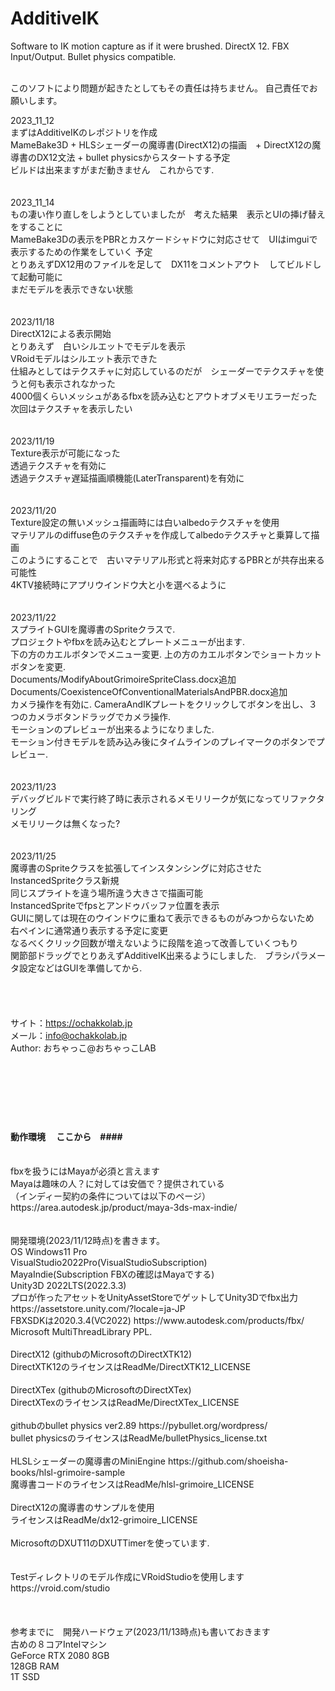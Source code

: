 # AdditiveIK
Software to IK motion capture as if it were brushed.  DirectX 12. FBX Input/Output. Bullet physics compatible.<br><br>

このソフトにより問題が起きたとしてもその責任は持ちません。
自己責任でお願いします。


2023_11_12<br>
まずはAdditiveIKのレポジトリを作成<br>
MameBake3D + HLSシェーダーの魔導書(DirectX12)の描画　+ DirectX12の魔導書のDX12文法 + bullet physicsからスタートする予定<br>
ビルドは出来ますがまだ動きません　これからです.<br>
<br>
<br>
2023_11_14<br>
もの凄い作り直しをしようとしていましたが　考えた結果　表示とUIの挿げ替えをすることに<br>
MameBake3Dの表示をPBRとカスケードシャドウに対応させて　UIはimguiで表示するための作業をしていく 予定<br>
とりあえずDX12用のファイルを足して　DX11をコメントアウト　してビルドして起動可能に<br>
まだモデルを表示できない状態<br>
<br>
<br>
2023/11/18<br>
DirectX12による表示開始<br>
とりあえず　白いシルエットでモデルを表示<br>
VRoidモデルはシルエット表示できた<br>
仕組みとしてはテクスチャに対応しているのだが　シェーダーでテクスチャを使うと何も表示されなかった<br>
4000個くらいメッシュがあるfbxを読み込むとアウトオブメモリエラーだった<br>
次回はテクスチャを表示したい<br>
<br>
<br>
2023/11/19<br>
Texture表示が可能になった<br>
透過テクスチャを有効に<br>
透過テクスチャ遅延描画順機能(LaterTransparent)を有効に<br>
<br>
<br>
2023/11/20<br>
Texture設定の無いメッシュ描画時には白いalbedoテクスチャを使用<br>
マテリアルのdiffuse色のテクスチャを作成してalbedoテクスチャと乗算して描画<br>
このようにすることで　古いマテリアル形式と将来対応するPBRとが共存出来る可能性<br>
4KTV接続時にアプリウインドウ大と小を選べるように<br>
<br>
<br>
2023/11/22<br>
スプライトGUIを魔導書のSpriteクラスで.<br>
プロジェクトやfbxを読み込むとプレートメニューが出ます.<br>
下の方のカエルボタンでメニュー変更. 上の方のカエルボタンでショートカットボタンを変更.<br>
Documents/ModifyAboutGrimoireSpriteClass.docx追加<br>
Documents/CoexistenceOfConventionalMaterialsAndPBR.docx追加<br>
カメラ操作を有効に. CameraAndIKプレートをクリックしてボタンを出し、３つのカメラボタンドラッグでカメラ操作.<br>
モーションのプレビューが出来るようになりました.<br>
モーション付きモデルを読み込み後にタイムラインのプレイマークのボタンでプレビュー.<br>
<br>
<br>
2023/11/23<br>
デバッグビルドで実行終了時に表示されるメモリリークが気になってリファクタリング<br>
メモリリークは無くなった?<br>
<br>
<br>
2023/11/25<br>
魔導書のSpriteクラスを拡張してインスタンシングに対応させたInstancedSpriteクラス新規<br>
同じスプライトを違う場所違う大きさで描画可能<br>
InstancedSpriteでfpsとアンドゥバッファ位置を表示<br>
GUIに関しては現在のウインドウに重ねて表示できるものがみつからないため　右ペインに通常通り表示する予定に変更<br>
なるべくクリック回数が増えないように段階を追って改善していくつもり<br>
関節部ドラッグでとりあえずAdditiveIK出来るようにしました.　ブラシパラメータ設定などはGUIを準備してから.<br>
<br>
<br>
<br>
<br>
サイト：https://ochakkolab.jp<br>
メール：info@ochakkolab.jp<br>
Author: おちゃっこ@おちゃっこLAB<br>
<br>
<br>
<br>
<br>
<br>
<br>
#### 動作環境 　ここから　####<br>
<br>
fbxを扱うにはMayaが必須と言えます<br>
Mayaは趣味の人？に対しては安価で？提供されている<br>
（インディー契約の条件については以下のページ）<br>
https://area.autodesk.jp/product/maya-3ds-max-indie/<br>
<br>
<br>
開発環境(2023/11/12時点)を書きます。<br>
OS Windows11 Pro<br>
VisualStudio2022Pro(VisualStudioSubscription)<br>
MayaIndie(Subscription FBXの確認はMayaでする)<br>
Unity3D 2022LTS(2022.3.3)<br>
プロが作ったアセットをUnityAssetStoreでゲットしてUnity3Dでfbx出力 https://assetstore.unity.com/?locale=ja-JP <br>
FBXSDKは2020.3.4(VC2022) https://www.autodesk.com/products/fbx/ <br>
Microsoft MultiThreadLibrary PPL.<br>
<br>
DirectX12 (githubのMicrosoftのDirectXTK12)<br>
DirectXTK12のライセンスはReadMe/DirectXTK12_LICENSE<br>
<br>
DirectXTex (githubのMicrosoftのDirectXTex)<br>
DirectXTexのライセンスはReadMe/DirectXTex_LICENSE<br>
<br>
githubのbullet physics ver2.89 https://pybullet.org/wordpress/ <br>
bullet physicsのライセンスはReadMe/bulletPhysics_license.txt<br>
<br>
HLSLシェーダーの魔導書のMiniEngine https://github.com/shoeisha-books/hlsl-grimoire-sample <br>
魔導書コードのライセンスはReadMe/hlsl-grimoire_LICENSE<br>
<br>
DirectX12の魔導書のサンプルを使用<br>
ライセンスはReadMe/dx12-grimoire_LICENSE<br>
<br>
MicrosoftのDXUT11のDXUTTimerを使っています.<br>
<br>
<br>
Testディレクトリのモデル作成にVRoidStudioを使用します<br>
https://vroid.com/studio<br>
<br>
<br>
<br>
参考までに　開発ハードウェア(2023/11/13時点)も書いておきます<br>
古めの８コアIntelマシン<br>
GeForce RTX 2080 8GB<br>
128GB RAM<br>
1T SSD<br>
<br>
<br>
<br>
<br>